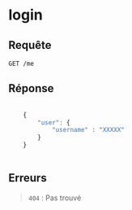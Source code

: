 # login

## Requête

`GET /me`


## Réponse

```javascript
    
    {
        "user": {
            "username" : "XXXXX"
        }
    }
    
```

## Erreurs

> `404` : Pas trouvé
